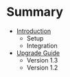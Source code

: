 # Summary

* [Introduction](README.md)
   * Setup
   * Integration
* [Upgrade Guide](chapter1.md)
   * Version 1.3
   * Version 1.2

